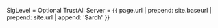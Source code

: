 SigLevel = Optional TrustAll
Server = {{ page.url | prepend: site.baseurl | prepend: site.url | append: '$arch' }}

